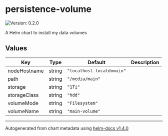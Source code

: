# persistence-volume

![Version: 0.2.0](https://img.shields.io/badge/Version-0.2.0-informational?style=flat-square)

A Helm chart to install my data volumes

## Values

| Key | Type | Default | Description |
|-----|------|---------|-------------|
| nodeHostname | string | `"localhost.localdomain"` |  |
| path | string | `"/media/main"` |  |
| storage | string | `"1Ti"` |  |
| storageClass | string | `"hdd"` |  |
| volumeMode | string | `"Filesystem"` |  |
| volumeName | string | `"main-volume"` |  |

----------------------------------------------
Autogenerated from chart metadata using [helm-docs v1.4.0](https://github.com/norwoodj/helm-docs/releases/v1.4.0)
